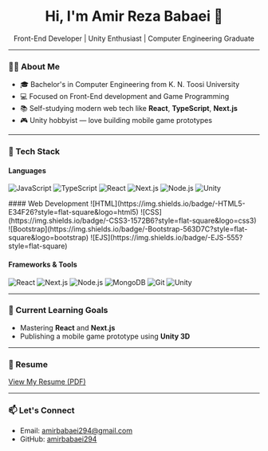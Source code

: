 <h1 align="center">Hi, I'm Amir Reza Babaei 👋</h1>

<p align="center">
  Front-End Developer | Unity Enthusiast | Computer Engineering Graduate
</p>

---

### 👨‍💻 About Me

- 🎓 Bachelor's in Computer Engineering from K. N. Toosi University
- 💻 Focused on Front-End development and Game Programming
- 📚 Self-studying modern web tech like **React**, **TypeScript**, **Next.js**
- 🎮 Unity hobbyist — love building mobile game prototypes

---

### 🔧 Tech Stack

#### Languages
<p>
  <!-- pill badges -->
  <img src="https://img.shields.io/badge/JavaScript-F7DF1E?style=for-the-badge&logo=javascript&logoColor=000" alt="JavaScript" />
  <img src="https://img.shields.io/badge/TypeScript-3178C6?style=for-the-badge&logo=typescript&logoColor=fff" alt="TypeScript" />
  <img src="https://img.shields.io/badge/React-61DAFB?style=for-the-badge&logo=react&logoColor=000" alt="React" />
  <img src="https://img.shields.io/badge/Next.js-000?style=for-the-badge&logo=nextdotjs&logoColor=fff" alt="Next.js" />
  <img src="https://img.shields.io/badge/Node.js-339933?style=for-the-badge&logo=node.js&logoColor=fff" alt="Node.js" />
  <img src="https://img.shields.io/badge/Unity-000000?style=for-the-badge&logo=unity&logoColor=fff" alt="Unity" />
</p>
#### Web Development
![HTML](https://img.shields.io/badge/-HTML5-E34F26?style=flat-square&logo=html5)
![CSS](https://img.shields.io/badge/-CSS3-1572B6?style=flat-square&logo=css3)
![Bootstrap](https://img.shields.io/badge/-Bootstrap-563D7C?style=flat-square&logo=bootstrap)
![EJS](https://img.shields.io/badge/-EJS-555?style=flat-square)

#### Frameworks & Tools
![React](https://img.shields.io/badge/-React-61DAFB?style=flat-square&logo=react)
![Next.js](https://img.shields.io/badge/-Next.js-000?style=flat-square&logo=nextdotjs)
![Node.js](https://img.shields.io/badge/-Node.js-339933?style=flat-square&logo=node.js)
![MongoDB](https://img.shields.io/badge/-MongoDB-47A248?style=flat-square&logo=mongodb)
![Git](https://img.shields.io/badge/-Git-F05032?style=flat-square&logo=git)
![Unity](https://img.shields.io/badge/-Unity-000000?style=flat-square&logo=unity)

---

### 📌 Current Learning Goals

- Mastering **React** and **Next.js**
- Publishing a mobile game prototype using **Unity 3D**

---

### 📄 Resume

[View My Resume (PDF)](https://your-resume-link.com)

---

### 📫 Let's Connect

- Email: [amirbabaei294@gmail.com](mailto:amirbabaei294@gmail.com)
- GitHub: [amirbabaei294](https://github.com/amirbabaei294)
